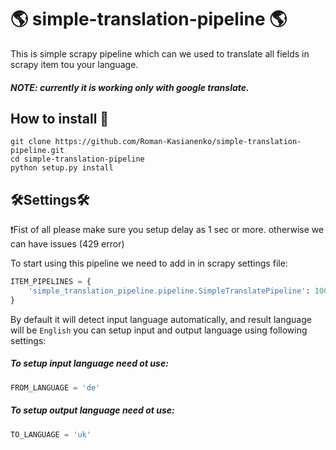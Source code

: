 # :earth_americas: simple-translation-pipeline :earth_americas:

This is simple scrapy pipeline which can we used to translate all fields in scrapy item tou your language.

##### NOTE: currently it is working only with google translate.

## How to install :snake:
```
git clone https://github.com/Roman-Kasianenko/simple-translation-pipeline.git
cd simple-translation-pipeline
python setup.py install
```

## :hammer_and_wrench:Settings:hammer_and_wrench:

❗Fist of all please make sure you setup delay as 1 sec or more. otherwise we can have issues (429 error)

To start using this pipeline we need to add in in scrapy settings file:
```python
ITEM_PIPELINES = {
    'simple_translation_pipeline.pipeline.SimpleTranslatePipeline': 100
}

```

By default it will detect input language automatically, and result language will be `English` 
you can setup input and output language using following settings:

##### To setup input language need ot use:
```python
FROM_LANGUAGE = 'de'
```
##### To setup output language need ot use:
```python
TO_LANGUAGE = 'uk'
```
